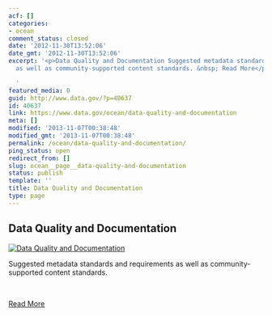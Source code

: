```yaml
---
acf: []
categories:
- ocean
comment_status: closed
date: '2012-11-30T13:52:06'
date_gmt: '2012-11-30T13:52:06'
excerpt: '<p>Data Quality and Documentation Suggested metadata standards and requirements
  as well as community-supported content standards. &nbsp; Read More</p>

  '
featured_media: 0
guid: http://www.data.gov/?p=40637
id: 40637
link: https://www.data.gov/ocean/data-quality-and-documentation
meta: []
modified: '2013-11-07T00:38:48'
modified_gmt: '2013-11-07T00:38:48'
permalink: /ocean/data-quality-and-documentation/
ping_status: open
redirect_from: []
slug: ocean__page__data-quality-and-documentation
status: publish
template: ''
title: Data Quality and Documentation
type: page
---
```


Data Quality and Documentation
------------------------------


[![Data Quality and Documentation](https://s3.amazonaws.com/bsp-ocsit-prod-east-appdata/datagov/wordpress/2013/10/images/ocean-communities-center.png "Data Quality and Documentation")](/ocean/page/ocean-data-quality-and-documentation)


Suggested metadata standards and requirements as well as community-supported content standards.


 


[Read More](/ocean/page/ocean-data-quality-and-documentation)



